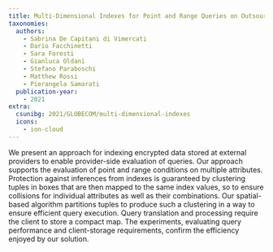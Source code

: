 ```yaml
---
title: Multi-Dimensional Indexes for Point and Range Queries on Outsourced Encrypted Data
taxonomies:
  authors:
    - Sabrina De Capitani di Vimercati
    - Dario Facchinetti
    - Sara Foresti
    - Gianluca Oldani
    - Stefano Paraboschi
    - Matthew Rossi
    - Pierangela Samarati
  publication-year:
    - 2021
extra:
  csunibg: 2021/GLOBECOM/multi-dimensional-indexes
  icons:
    - ion-cloud
---
```


We present an approach for indexing encrypted data
stored at external providers to enable provider-side evaluation of
queries. Our approach supports the evaluation of point and range
conditions on multiple attributes. Protection against inferences
from indexes is guaranteed by clustering tuples in boxes that are
then mapped to the same index values, so to ensure collisions for
individual attributes as well as their combinations. Our spatial-based
algorithm partitions tuples to produce such a clustering
in a way to ensure efficient query execution. Query translation
and processing require the client to store a compact map. The
experiments, evaluating query performance and client-storage
requirements, confirm the efficiency enjoyed by our solution.
